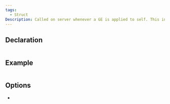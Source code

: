 ```yaml
---
tags:
  - Struct
Description: Called on server whenever a GE is applied to self. This includes instant and duration based GEs.
---
```


## Declaration

```cpp

```

## Example

```cpp
```

## Options
- 